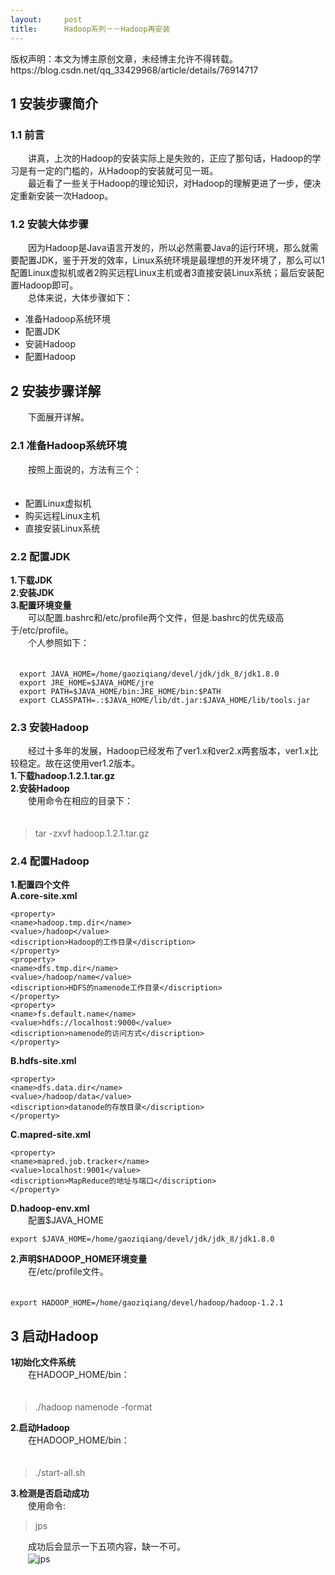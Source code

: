 ```yaml
---
layout:     post
title:      Hadoop系列－－Hadoop再安装
---
```

<div id="article_content" class="article_content clearfix csdn-tracking-statistics" data-pid="blog" data-mod="popu_307" data-dsm="post">
								<div class="article-copyright">
					版权声明：本文为博主原创文章，未经博主允许不得转载。					https://blog.csdn.net/qq_33429968/article/details/76914717				</div>
								            <div id="content_views" class="markdown_views prism-atom-one-dark">
							<!-- flowchart 箭头图标 勿删 -->
							<svg xmlns="http://www.w3.org/2000/svg" style="display: none;"><path stroke-linecap="round" d="M5,0 0,2.5 5,5z" id="raphael-marker-block" style="-webkit-tap-highlight-color: rgba(0, 0, 0, 0);"></path></svg>
							<h2 id="1-安装步骤简介"><strong>1 安装步骤简介</strong></h2>



<h3 id="11-前言"><strong>1.1 前言</strong></h3>

<p>　　讲真，上次的Hadoop的安装实际上是失败的，正应了那句话，Hadoop的学习是有一定的门槛的，从Hadoop的安装就可见一斑。 <br>
　　最近看了一些关于Hadoop的理论知识，对Hadoop的理解更进了一步，便决定重新安装一次Hadoop。</p>



<h3 id="12-安装大体步骤"><strong>1.2 安装大体步骤</strong></h3>

<p>　　因为Hadoop是Java语言开发的，所以必然需要Java的运行环境，那么就需要配置JDK，鉴于开发的效率，Linux系统环境是最理想的开发环境了，那么可以1配置Linux虚拟机或者2购买远程Linux主机或者3直接安装Linux系统；最后安装配置Hadoop即可。 <br>
　　总体来说，大体步骤如下：</p>

<ul>
<li>准备Hadoop系统环境</li>
<li>配置JDK</li>
<li>安装Hadoop</li>
<li>配置Hadoop</li>
</ul>



<h2 id="2-安装步骤详解"><strong>2 安装步骤详解</strong></h2>

<p>　　下面展开详解。</p>



<h3 id="21-准备hadoop系统环境"><strong>2.1 准备Hadoop系统环境</strong></h3>

<p>　　按照上面说的，方法有三个： <br>
　　</p>

<ul>
<li>配置Linux虚拟机</li>
<li>购买远程Linux主机</li>
<li>直接安装Linux系统</li>
</ul>



<h3 id="22-配置jdk"><strong>2.2 配置JDK</strong></h3>

<p><strong>1.下载JDK</strong> <br>
<strong>2.安装JDK</strong> <br>
<strong>3.配置环境变量</strong> <br>
　　可以配置.bashrc和/etc/profile两个文件，但是.bashrc的优先级高于/etc/profile。 <br>
　　个人参照如下： <br>
　　</p>



<pre class="prettyprint"><code class=" hljs bash">  <span class="hljs-keyword">export</span> JAVA_HOME=/home/gaoziqiang/devel/jdk/jdk_8/jdk1.<span class="hljs-number">8.0</span>
  <span class="hljs-keyword">export</span> JRE_HOME=<span class="hljs-variable">$JAVA_HOME</span>/jre                                                        
  <span class="hljs-keyword">export</span> PATH=<span class="hljs-variable">$JAVA_HOME</span>/bin:JRE_HOME/bin:<span class="hljs-variable">$PATH</span>
  <span class="hljs-keyword">export</span> CLASSPATH=.:<span class="hljs-variable">$JAVA_HOME</span>/lib/dt.jar:<span class="hljs-variable">$JAVA_HOME</span>/lib/tools.jar
</code></pre>



<h3 id="23-安装hadoop"><strong>2.3 安装Hadoop</strong></h3>

<p>　　经过十多年的发展，Hadoop已经发布了ver1.x和ver2.x两套版本，ver1.x比较稳定。故在这使用ver1.2版本。 <br>
<strong>1.下载hadoop.1.2.1.tar.gz</strong> <br>
<strong>2.安装Hadoop</strong> <br>
　　使用命令在相应的目录下： <br>
　　</p>

<blockquote>
  <p>tar -zxvf hadoop.1.2.1.tar.gz</p>
</blockquote>



<h3 id="24-配置hadoop"><strong>2.4 配置Hadoop</strong></h3>

<p><strong>1.配置四个文件</strong> <br>
<strong>A.core-site.xml</strong></p>



<pre class="prettyprint"><code class=" hljs xml"><span class="hljs-tag">&lt;<span class="hljs-title">property</span>&gt;</span>
<span class="hljs-tag">&lt;<span class="hljs-title">name</span>&gt;</span>hadoop.tmp.dir<span class="hljs-tag">&lt;/<span class="hljs-title">name</span>&gt;</span>
<span class="hljs-tag">&lt;<span class="hljs-title">value</span>&gt;</span>/hadoop<span class="hljs-tag">&lt;/<span class="hljs-title">value</span>&gt;</span>
<span class="hljs-tag">&lt;<span class="hljs-title">discription</span>&gt;</span>Hadoop的工作目录<span class="hljs-tag">&lt;/<span class="hljs-title">discription</span>&gt;</span>
<span class="hljs-tag">&lt;/<span class="hljs-title">property</span>&gt;</span>
<span class="hljs-tag">&lt;<span class="hljs-title">property</span>&gt;</span>
<span class="hljs-tag">&lt;<span class="hljs-title">name</span>&gt;</span>dfs.tmp.dir<span class="hljs-tag">&lt;/<span class="hljs-title">name</span>&gt;</span>
<span class="hljs-tag">&lt;<span class="hljs-title">value</span>&gt;</span>/hadoop/name<span class="hljs-tag">&lt;/<span class="hljs-title">value</span>&gt;</span>
<span class="hljs-tag">&lt;<span class="hljs-title">discription</span>&gt;</span>HDFS的namenode工作目录<span class="hljs-tag">&lt;/<span class="hljs-title">discription</span>&gt;</span>
<span class="hljs-tag">&lt;/<span class="hljs-title">property</span>&gt;</span>
<span class="hljs-tag">&lt;<span class="hljs-title">property</span>&gt;</span>
<span class="hljs-tag">&lt;<span class="hljs-title">name</span>&gt;</span>fs.default.name<span class="hljs-tag">&lt;/<span class="hljs-title">name</span>&gt;</span>
<span class="hljs-tag">&lt;<span class="hljs-title">value</span>&gt;</span>hdfs://localhost:9000<span class="hljs-tag">&lt;/<span class="hljs-title">value</span>&gt;</span>
<span class="hljs-tag">&lt;<span class="hljs-title">discription</span>&gt;</span>namenode的访问方式<span class="hljs-tag">&lt;/<span class="hljs-title">discription</span>&gt;</span>
<span class="hljs-tag">&lt;/<span class="hljs-title">property</span>&gt;</span></code></pre>

<p><strong>B.hdfs-site.xml</strong></p>



<pre class="prettyprint"><code class=" hljs xml"><span class="hljs-tag">&lt;<span class="hljs-title">property</span>&gt;</span>
<span class="hljs-tag">&lt;<span class="hljs-title">name</span>&gt;</span>dfs.data.dir<span class="hljs-tag">&lt;/<span class="hljs-title">name</span>&gt;</span>
<span class="hljs-tag">&lt;<span class="hljs-title">value</span>&gt;</span>/hadoop/data<span class="hljs-tag">&lt;/<span class="hljs-title">value</span>&gt;</span>
<span class="hljs-tag">&lt;<span class="hljs-title">discription</span>&gt;</span>datanode的存放目录<span class="hljs-tag">&lt;/<span class="hljs-title">discription</span>&gt;</span>
<span class="hljs-tag">&lt;/<span class="hljs-title">property</span>&gt;</span></code></pre>

<p><strong>C.mapred-site.xml</strong></p>



<pre class="prettyprint"><code class=" hljs xml"><span class="hljs-tag">&lt;<span class="hljs-title">property</span>&gt;</span>
<span class="hljs-tag">&lt;<span class="hljs-title">name</span>&gt;</span>mapred.job.tracker<span class="hljs-tag">&lt;/<span class="hljs-title">name</span>&gt;</span>
<span class="hljs-tag">&lt;<span class="hljs-title">value</span>&gt;</span>localhost:9001<span class="hljs-tag">&lt;/<span class="hljs-title">value</span>&gt;</span>
<span class="hljs-tag">&lt;<span class="hljs-title">discription</span>&gt;</span>MapReduce的地址与端口<span class="hljs-tag">&lt;/<span class="hljs-title">discription</span>&gt;</span>
<span class="hljs-tag">&lt;/<span class="hljs-title">property</span>&gt;</span></code></pre>

<p><strong>D.hadoop-env.xml</strong> <br>
　　配置$JAVA_HOME</p>



<pre class="prettyprint"><code class=" hljs ruby">export <span class="hljs-variable">$JAVA_HOME</span>=<span class="hljs-regexp">/home/gaoziqiang</span><span class="hljs-regexp">/devel/jdk</span><span class="hljs-regexp">/jdk_8/jdk</span>1.<span class="hljs-number">8.0</span></code></pre>

<p><strong>2.声明$HADOOP_HOME环境变量</strong> <br>
　　在/etc/profile文件。 <br>
　　</p>



<pre class="prettyprint"><code class=" hljs ruby">export <span class="hljs-constant">HADOOP_HOME</span>=<span class="hljs-regexp">/home/gaoziqiang</span><span class="hljs-regexp">/devel/hadoop</span><span class="hljs-regexp">/hadoop-1.2.1</span></code></pre>



<h2 id="3-启动hadoop"><strong>3 启动Hadoop</strong></h2>

<p><strong>1初始化文件系统</strong> <br>
　　在HADOOP_HOME/bin： <br>
　　</p>

<blockquote>
  <p>./hadoop namenode -format</p>
</blockquote>

<p><strong>2.启动Hadoop</strong> <br>
　　在HADOOP_HOME/bin： <br>
　　</p>

<blockquote>
  <p>./start-all.sh</p>
</blockquote>

<p><strong>3.检测是否启动成功</strong> <br>
　　使用命令:</p>

<blockquote>
  <p>jps</p>
</blockquote>

<p>　　成功后会显示一下五项内容，缺一不可。 <br>
　　<img src="https://img-blog.csdn.net/20170808160747908?watermark/2/text/aHR0cDovL2Jsb2cuY3Nkbi5uZXQvcXFfMzM0Mjk5Njg=/font/5a6L5L2T/fontsize/400/fill/I0JBQkFCMA==/dissolve/70/gravity/SouthEast" alt="jps" title=""></p>            </div>
						<link href="https://csdnimg.cn/release/phoenix/mdeditor/markdown_views-9e5741c4b9.css" rel="stylesheet">
                </div>